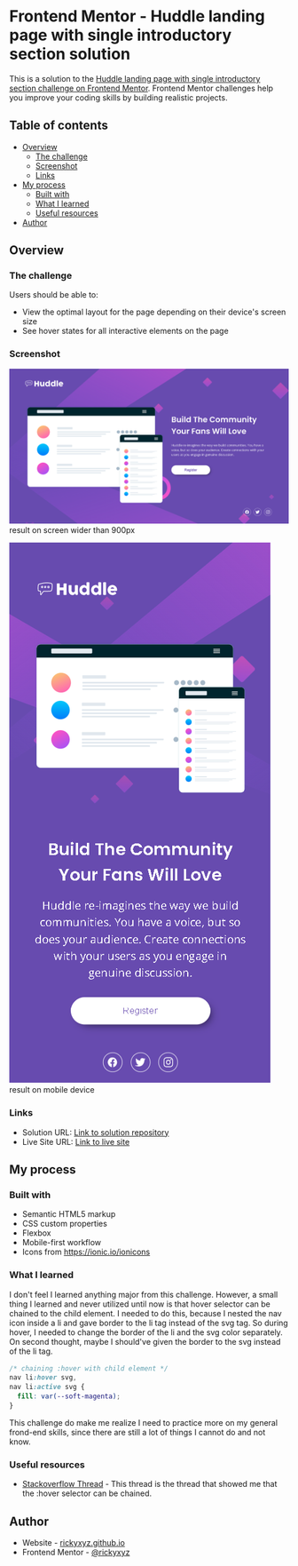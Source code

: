 # Frontend Mentor - Huddle landing page with single introductory section solution

This is a solution to the [Huddle landing page with single introductory section challenge on Frontend Mentor](https://www.frontendmentor.io/challenges/huddle-landing-page-with-a-single-introductory-section-B_2Wvxgi0). Frontend Mentor challenges help you improve your coding skills by building realistic projects.

## Table of contents

- [Overview](#overview)
  - [The challenge](#the-challenge)
  - [Screenshot](#screenshot)
  - [Links](#links)
- [My process](#my-process)
  - [Built with](#built-with)
  - [What I learned](#what-i-learned)
  - [Useful resources](#useful-resources)
- [Author](#author)

## Overview

### The challenge

Users should be able to:

- View the optimal layout for the page depending on their device's screen size
- See hover states for all interactive elements on the page

### Screenshot

![result on desktop](./screenshot/huddle-landing-page-with-single-introductory-section-desktop.png)
result on screen wider than 900px

![result on mobile](./screenshot/huddle-landing-page-with-single-introductory-section-mobile.png)
result on mobile device

### Links

- Solution URL: [Link to solution repository](https://github.com/rickyxyz/frontendmentor-projects/tree/main/huddle-landing-page-with-single-introductory-section-master)
- Live Site URL: [Link to live site](https://rickyxyz.github.io/frontendmentor-projects/huddle-landing-page-with-single-introductory-section-master/index.html)

## My process

### Built with

- Semantic HTML5 markup
- CSS custom properties
- Flexbox
- Mobile-first workflow
- Icons from https://ionic.io/ionicons

### What I learned

I don't feel I learned anything major from this challenge. However, a small thing I learned and never utilized until now is that hover selector can be chained to the child element. I needed to do this, because I nested the nav icon inside a li and gave border to the li tag instead of the svg tag. So during hover, I needed to change the border of the li and the svg color separately. On second thought, maybe I should've given the border to the svg instead of the li tag.

```css
/* chaining :hover with child element */
nav li:hover svg,
nav li:active svg {
  fill: var(--soft-magenta);
}
```

This challenge do make me realize I need to practice more on my general frond-end skills, since there are still a lot of things I cannot do and not know.

### Useful resources

- [Stackoverflow Thread](https://stackoverflow.com/questions/5061940/changing-the-child-elements-css-when-the-parent-is-hovered) - This thread is the thread that showed me that the :hover selector can be chained.

## Author

- Website - [rickyxyz.github.io](https://www.rickyxyz.github.io)
- Frontend Mentor - [@rickyxyz](https://www.frontendmentor.io/profile/rickyxyz)

